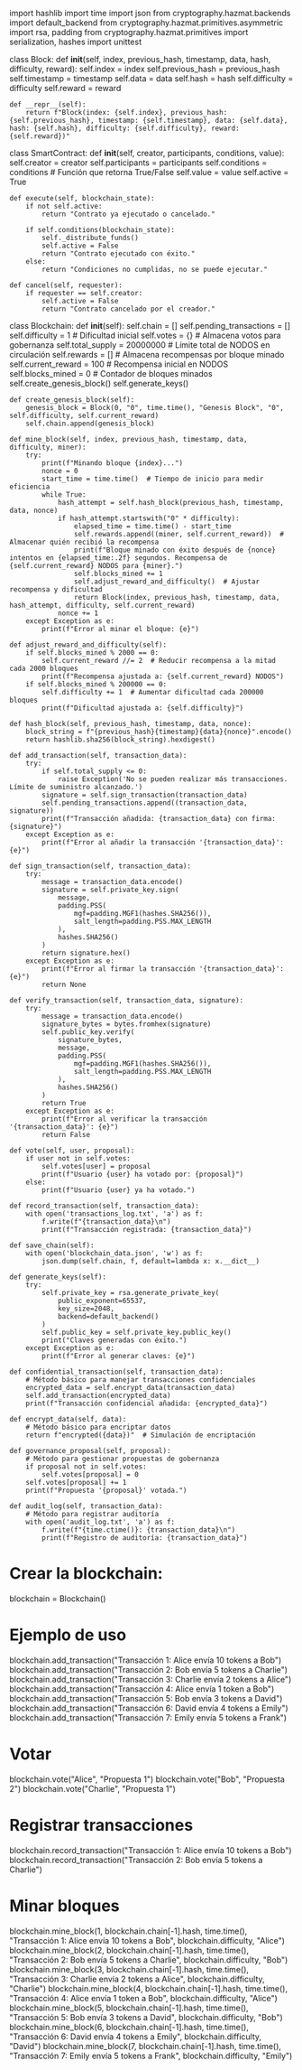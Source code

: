 import hashlib
import time
import json
from cryptography.hazmat.backends import default_backend
from cryptography.hazmat.primitives.asymmetric import rsa, padding
from cryptography.hazmat.primitives import serialization, hashes
import unittest

class Block:
    def __init__(self, index, previous_hash, timestamp, data, hash, difficulty, reward):
        self.index = index
        self.previous_hash = previous_hash
        self.timestamp = timestamp
        self.data = data
        self.hash = hash
        self.difficulty = difficulty
        self.reward = reward

    def __repr__(self):
        return f"Block(index: {self.index}, previous_hash: {self.previous_hash}, timestamp: {self.timestamp}, data: {self.data}, hash: {self.hash}, difficulty: {self.difficulty}, reward: {self.reward})"

class SmartContract:
    def __init__(self, creator, participants, conditions, value):
        self.creator = creator
        self.participants = participants
        self.conditions = conditions  # Función que retorna True/False
        self.value = value
        self.active = True

    def execute(self, blockchain_state):
        if not self.active:
            return "Contrato ya ejecutado o cancelado."

        if self.conditions(blockchain_state):
            self._distribute_funds()
            self.active = False
            return "Contrato ejecutado con éxito."
        else:
            return "Condiciones no cumplidas, no se puede ejecutar."

    def cancel(self, requester):
        if requester == self.creator:
            self.active = False
            return "Contrato cancelado por el creador."

class Blockchain:
    def __init__(self):
        self.chain = []
        self.pending_transactions = []
        self.difficulty = 1  # Dificultad inicial
        self.votes = {}  # Almacena votos para gobernanza
        self.total_supply = 20000000  # Límite total de NODOS en circulación
        self.rewards = []  # Almacena recompensas por bloque minado
        self.current_reward = 100  # Recompensa inicial en NODOS
        self.blocks_mined = 0  # Contador de bloques minados
        self.create_genesis_block()
        self.generate_keys()

    def create_genesis_block(self):
        genesis_block = Block(0, "0", time.time(), "Genesis Block", "0", self.difficulty, self.current_reward)
        self.chain.append(genesis_block)

    def mine_block(self, index, previous_hash, timestamp, data, difficulty, miner):
        try:
            print(f"Minando bloque {index}...")
            nonce = 0
            start_time = time.time()  # Tiempo de inicio para medir eficiencia
            while True:
                hash_attempt = self.hash_block(previous_hash, timestamp, data, nonce)
                if hash_attempt.startswith("0" * difficulty):
                    elapsed_time = time.time() - start_time
                    self.rewards.append((miner, self.current_reward))  # Almacenar quién recibió la recompensa
                    print(f"Bloque minado con éxito después de {nonce} intentos en {elapsed_time:.2f} segundos. Recompensa de {self.current_reward} NODOS para {miner}.")
                    self.blocks_mined += 1
                    self.adjust_reward_and_difficulty()  # Ajustar recompensa y dificultad
                    return Block(index, previous_hash, timestamp, data, hash_attempt, difficulty, self.current_reward)
                nonce += 1
        except Exception as e:
            print(f"Error al minar el bloque: {e}")

    def adjust_reward_and_difficulty(self):
        if self.blocks_mined % 2000 == 0:
            self.current_reward //= 2  # Reducir recompensa a la mitad cada 2000 bloques
            print(f"Recompensa ajustada a: {self.current_reward} NODOS")
        if self.blocks_mined % 200000 == 0:
            self.difficulty += 1  # Aumentar dificultad cada 200000 bloques
            print(f"Dificultad ajustada a: {self.difficulty}")

    def hash_block(self, previous_hash, timestamp, data, nonce):
        block_string = f"{previous_hash}{timestamp}{data}{nonce}".encode()
        return hashlib.sha256(block_string).hexdigest()

    def add_transaction(self, transaction_data):
        try:
            if self.total_supply <= 0:
                raise Exception('No se pueden realizar más transacciones. Límite de suministro alcanzado.')
            signature = self.sign_transaction(transaction_data)
            self.pending_transactions.append((transaction_data, signature))
            print(f"Transacción añadida: {transaction_data} con firma: {signature}")
        except Exception as e:
            print(f"Error al añadir la transacción '{transaction_data}': {e}")

    def sign_transaction(self, transaction_data):
        try:
            message = transaction_data.encode()
            signature = self.private_key.sign(
                message,
                padding.PSS(
                    mgf=padding.MGF1(hashes.SHA256()),
                    salt_length=padding.PSS.MAX_LENGTH
                ),
                hashes.SHA256()
            )
            return signature.hex()
        except Exception as e:
            print(f"Error al firmar la transacción '{transaction_data}': {e}")
            return None

    def verify_transaction(self, transaction_data, signature):
        try:
            message = transaction_data.encode()
            signature_bytes = bytes.fromhex(signature)
            self.public_key.verify(
                signature_bytes,
                message,
                padding.PSS(
                    mgf=padding.MGF1(hashes.SHA256()),
                    salt_length=padding.PSS.MAX_LENGTH
                ),
                hashes.SHA256()
            )
            return True
        except Exception as e:
            print(f"Error al verificar la transacción '{transaction_data}': {e}")
            return False

    def vote(self, user, proposal):
        if user not in self.votes:
            self.votes[user] = proposal
            print(f"Usuario {user} ha votado por: {proposal}")
        else:
            print(f"Usuario {user} ya ha votado.")

    def record_transaction(self, transaction_data):
        with open('transactions_log.txt', 'a') as f:
            f.write(f"{transaction_data}\n")
            print(f"Transacción registrada: {transaction_data}")

    def save_chain(self):
        with open('blockchain_data.json', 'w') as f:
            json.dump(self.chain, f, default=lambda x: x.__dict__)

    def generate_keys(self):
        try:
            self.private_key = rsa.generate_private_key(
                public_exponent=65537,
                key_size=2048,
                backend=default_backend()
            )
            self.public_key = self.private_key.public_key()
            print("Claves generadas con éxito.")
        except Exception as e:
            print(f"Error al generar claves: {e}")

    def confidential_transaction(self, transaction_data):
        # Método básico para manejar transacciones confidenciales
        encrypted_data = self.encrypt_data(transaction_data)
        self.add_transaction(encrypted_data)
        print(f"Transacción confidencial añadida: {encrypted_data}")

    def encrypt_data(self, data):
        # Método básico para encriptar datos
        return f"encrypted({data})"  # Simulación de encriptación

    def governance_proposal(self, proposal):
        # Método para gestionar propuestas de gobernanza
        if proposal not in self.votes:
            self.votes[proposal] = 0
        self.votes[proposal] += 1
        print(f"Propuesta '{proposal}' votada.")

    def audit_log(self, transaction_data):
        # Método para registrar auditoría
        with open('audit_log.txt', 'a') as f:
            f.write(f"{time.ctime()}: {transaction_data}\n")
            print(f"Registro de auditoría: {transaction_data}")

# Crear la blockchain:
blockchain = Blockchain()

# Ejemplo de uso
blockchain.add_transaction("Transacción 1: Alice envía 10 tokens a Bob")
blockchain.add_transaction("Transacción 2: Bob envía 5 tokens a Charlie")
blockchain.add_transaction("Transacción 3: Charlie envía 2 tokens a Alice")
blockchain.add_transaction("Transacción 4: Alice envía 1 token a Bob")
blockchain.add_transaction("Transacción 5: Bob envía 3 tokens a David")
blockchain.add_transaction("Transacción 6: David envía 4 tokens a Emily")
blockchain.add_transaction("Transacción 7: Emily envía 5 tokens a Frank")

# Votar
blockchain.vote("Alice", "Propuesta 1")
blockchain.vote("Bob", "Propuesta 2")
blockchain.vote("Charlie", "Propuesta 1")

# Registrar transacciones
blockchain.record_transaction("Transacción 1: Alice envía 10 tokens a Bob")
blockchain.record_transaction("Transacción 2: Bob envía 5 tokens a Charlie")

# Minar bloques
blockchain.mine_block(1, blockchain.chain[-1].hash, time.time(), "Transacción 1: Alice envía 10 tokens a Bob", blockchain.difficulty, "Alice")
blockchain.mine_block(2, blockchain.chain[-1].hash, time.time(), "Transacción 2: Bob envía 5 tokens a Charlie", blockchain.difficulty, "Bob")
blockchain.mine_block(3, blockchain.chain[-1].hash, time.time(), "Transacción 3: Charlie envía 2 tokens a Alice", blockchain.difficulty, "Charlie")
blockchain.mine_block(4, blockchain.chain[-1].hash, time.time(), "Transacción 4: Alice envía 1 token a Bob", blockchain.difficulty, "Alice")
blockchain.mine_block(5, blockchain.chain[-1].hash, time.time(), "Transacción 5: Bob envía 3 tokens a David", blockchain.difficulty, "Bob")
blockchain.mine_block(6, blockchain.chain[-1].hash, time.time(), "Transacción 6: David envía 4 tokens a Emily", blockchain.difficulty, "David")
blockchain.mine_block(7, blockchain.chain[-1].hash, time.time(), "Transacción 7: Emily envía 5 tokens a Frank", blockchain.difficulty, "Emily")
